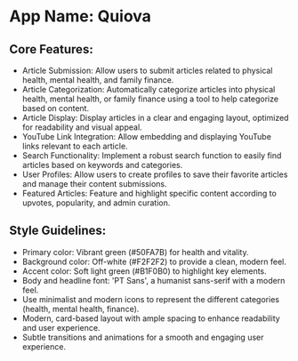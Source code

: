 # **App Name**: Quiova

## Core Features:

- Article Submission: Allow users to submit articles related to physical health, mental health, and family finance.
- Article Categorization: Automatically categorize articles into physical health, mental health, or family finance using a tool to help categorize based on content.
- Article Display: Display articles in a clear and engaging layout, optimized for readability and visual appeal.
- YouTube Link Integration: Allow embedding and displaying YouTube links relevant to each article.
- Search Functionality: Implement a robust search function to easily find articles based on keywords and categories.
- User Profiles: Allow users to create profiles to save their favorite articles and manage their content submissions.
- Featured Articles: Feature and highlight specific content according to upvotes, popularity, and admin curation.

## Style Guidelines:

- Primary color: Vibrant green (#50FA7B) for health and vitality.
- Background color: Off-white (#F2F2F2) to provide a clean, modern feel.
- Accent color: Soft light green (#B1F0B0) to highlight key elements.
- Body and headline font: 'PT Sans', a humanist sans-serif with a modern feel.
- Use minimalist and modern icons to represent the different categories (health, mental health, finance).
- Modern, card-based layout with ample spacing to enhance readability and user experience.
- Subtle transitions and animations for a smooth and engaging user experience.